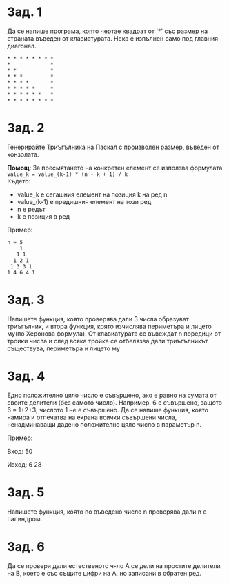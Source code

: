 # Зад. 1

Да се напише програма, която чертае квадрат от '\*' със размер на страната въведен от клавиатурата. Нека е изпълнен само под главния диагонал.

```
* * * * * * * *
*             *
* *           *
* * *         *
* * * *       *
* * * * *     *
* * * * * *   *
* * * * * * * *
```

# Зад. 2

Генерирайте Триъгълника на Паскал с произволен размер, въведен от конзолата.

**Помощ**: За пресмятането на конкретен елемент се използва формулата
`value_k = value_(k-1) * (n - k + 1) / k`
<br>
Където:

- value_k е сегашния елемент на позиция k на ред n
- value\_(k-1) e предишния елемент на този ред
- n e редът
- k e позиция в ред

Пример:

```
n = 5
    1
   1 1
  1 2 1
 1 3 3 1
1 4 6 4 1
```

# Зад. 3

Напишете функция, която проверява дали 3 числа образуват триъгълник, и втора функция, която изчислява периметъра и лицето му(по Херонова формула). От клавиатурата се въвеждат n поредици от тройки числа и след всяка тройка се отбелязва дали триъгълникът съществува, периметъра и лицето му

# Зад. 4

Едно положително цяло число е съвършено, ако е равно на сумата от своите делители (без самото число). Например, 6 е съвършено, защото 6 = 1+2+3; числото 1 не е съвършено. Да се напише функция, която намира и отпечатва на екрана всички съвършени числа, ненадминаващи дадено положително цяло число в параметър n.

Пример:

Вход: 50

Изход: 6 28

# Зад. 5

Напишете функция, която по въведено число n проверява дали n е палиндром.

# Зад. 6

Да се провери дали естественото ч-ло А се дели на простите делители на B, което е със същите цифри на А, но записани в обратен ред.
